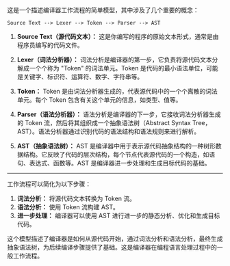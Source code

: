这是一个描述编译器工作流程的简单模型，其中涉及了几个重要的概念：

```
Source Text --> Lexer --> Token --> Parser --> AST
```

1. **Source Text（源代码文本）：** 这是你编写的程序的原始文本形式，通常是由程序员编写的代码文件。

2. **Lexer（词法分析器）：** 词法分析是编译器的第一步，它负责将源代码文本分解成一个个称为 "Token" 的词法单元。Token 是代码的最小语法单位，可能是关键字、标识符、运算符、数字、字符串等。

3. **Token：** Token 是由词法分析器生成的，代表源代码中的一个个离散的词法单元。每个 Token 包含有关这个单元的信息，如类型、值等。

4. **Parser（语法分析器）：** 语法分析是编译器的下一步，它接收词法分析器生成的 Token 流，然后将其组织成一个抽象语法树（Abstract Syntax Tree，AST）。语法分析器通过识别代码的语法结构和语法规则来进行解析。

5. **AST（抽象语法树）：** AST 是编译器中用于表示源代码抽象结构的一种树形数据结构。它反映了代码的层次结构，每个节点代表源代码的一个构造，如语句、表达式、函数等。AST 是编译器进一步处理和生成目标代码的基础。

---

工作流程可以简化为以下步骤：

1. **词法分析：** 将源代码文本转换为 Token 流。
2. **语法分析：** 使用 Token 流构建 AST。
3. **进一步处理：** 编译器可以使用 AST 进行进一步的静态分析、优化和生成目标代码。

这个模型描述了编译器是如何从源代码开始，通过词法分析和语法分析，最终生成抽象语法树，为后续编译步骤提供了基础。这是编译器在编程语言处理过程中的一般工作流程。